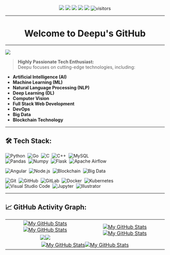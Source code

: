 <p align="center">
    <a href="https://github.com/deepu"><img src="https://img.shields.io/badge/status-updating-brightgreen.svg"></a>
    <a href="https://github.com/python/cpython"><img src="https://img.shields.io/badge/Python-3.11-FF1493.svg"></a>
    <a href="https://github.com/deepu/graphs/contributors"><img src="https://img.shields.io/github/contributors/deepu/deepu?color=blue"></a>
    <a href="https://github.com/deepu"><img src="https://img.shields.io/github/stars/deepu"></a>
    <a href="https://github.com/deepu/deepu/network/members"><img src="https://img.shields.io/github/forks/deepu/deepu.svg?color=blue&logo=github"></a>
    <img src="https://visitor-badge.laobi.icu/badge?page_id=deepu.deepu" alt="visitors"/>
</p>

---

<h1 align="center">Welcome to Deepu's GitHub</h1>

---

[![](https://media1.giphy.com/media/v1.Y2lkPTc5MGI3NjExaG5iMDJua2NuYmR5dXZ2cnZ0bHY4dWpkM2ZnNmY2dmx6amVteGJiayZlcD12MV9pbnRlcm5hbF9naWZfYnlfaWQmY3Q9Zw/P1AZhK9oGcG4o8TSU6/giphy.gif)](#)

> **Highly Passionate Tech Enthusiast:**  
Deepu focuses on cutting-edge technologies, including:  
- **Artificial Intelligence (AI)**  
- **Machine Learning (ML)**  
- **Natural Language Processing (NLP)**  
- **Deep Learning (DL)**  
- **Computer Vision**  
- **Full Stack Web Development**  
- **DevOps**  
- **Big Data**  
- **Blockchain Technology**  

---

## 🛠️ Tech Stack:

![Python](https://img.shields.io/badge/-Python-555?style=flat&logo=python)&nbsp;
![Go](https://img.shields.io/badge/-Go-555?style=flat&logo=go)&nbsp;
![C](https://img.shields.io/badge/-C-555?style=flat&logo=C&logoColor=A8B9CC)&nbsp;
![C++](https://img.shields.io/badge/-C++-555?style=flat&logo=C%2B%2B&logoColor=fff)&nbsp;
![MySQL](https://img.shields.io/badge/-MySQL-555?style=flat&logo=mysql&logoColor=fff)&nbsp;  
![Pandas](https://img.shields.io/badge/-Pandas-555?style=flat&logo=pandas)&nbsp;
![Numpy](https://img.shields.io/badge/-Numpy-555?style=flat&logo=numpy)&nbsp;
![Flask](https://img.shields.io/badge/-Flask-555?style=flat&logo=flask)&nbsp;
![Apache Airflow](https://img.shields.io/badge/-Apache_Airflow-555?style=flat&logo=Apache-Airflow)  

![Angular](https://img.shields.io/badge/-Angular-555?style=flat&logo=angular)&nbsp;
![Node.js](https://img.shields.io/badge/-Node.js-555?style=flat&logo=node.js)&nbsp;
![Blockchain](https://img.shields.io/badge/-Blockchain-555?style=flat&logo=blockchain)&nbsp;
![Big Data](https://img.shields.io/badge/-Big%20Data-555?style=flat&logo=bigdata)&nbsp;  

![Git](https://img.shields.io/badge/-Git-555?style=flat&logo=git)&nbsp;
![GitHub](https://img.shields.io/badge/-GitHub-555?style=flat&logo=github)&nbsp;
![GitLab](https://img.shields.io/badge/-GitLab-555?style=flat&logo=gitlab)&nbsp;
![Docker](https://img.shields.io/badge/-Docker-555?style=flat&logo=Docker)&nbsp;
![Kubernetes](https://img.shields.io/badge/-Kubernetes-555?style=flat&logo=kubernetes)&nbsp;  
![Visual Studio Code](https://img.shields.io/badge/-Visual%20Studio%20Code-555?style=flat&logo=visual-studio-code&logoColor=007ACC)&nbsp;
![Jupyter](https://img.shields.io/badge/-Jupyter-555?style=flat&logo=jupyter)&nbsp;
![Illustrator](https://img.shields.io/badge/-Illustrator-555?style=flat&logo=adobe-illustrator)&nbsp;

---

## 📈 GitHub Activity Graph:

<table>
    <tr>
        <td align="center"><a href="https://github.com/deepu#gh-light-mode-only"><img src="https://github-readme-stats.vercel.app/api?username=deepu&show_icons=true&theme=default&include_all_commits=true#gh-light-mode-only" alt="My GitHub Stats"/></a><a href="https://github.com/deepu#gh-dark-mode-only"><img src="https://github-readme-stats.vercel.app/api?username=deepu&show_icons=true&theme=tokyonight&include_all_commits=true#gh-dark-mode-only" alt="My GitHub Stats"/></a></td>
        <td rowspan="2" align="center"><a href="https://github.com/deepu#gh-light-mode-only"><img src="https://github-readme-stats.vercel.app/api/top-langs/?username=deepu&theme=default&langs_count=8#gh-light-mode-only" alt="My GitHub Stats"/></a><a href="https://github.com/deepu#gh-dark-mode-only"><img src="https://github-readme-stats.vercel.app/api/top-langs/?username=deepu&theme=tokyonight&langs_count=8#gh-dark-mode-only" alt="My GitHub Stats"/></a></td>
    </tr>
    <tr>
        <td align="center"><a href="https://github.com/deepu#gh-light-mode-only"><img src="https://github-readme-streak-stats.herokuapp.com/?user=deepu&theme=default"/></a><a href="https://github.com/deepu#gh-dark-mode-only"><img src="https://github-readme-streak-stats.herokuapp.com/?user=deepu&theme=tokyonight"/></a></td>
    </tr>
    <tr>
        <td colspan="2" align="center"><a href="https://github.com/deepu#gh-light-mode-only"><img src="https://raw.githubusercontent.com/deepu/deepu/output/github-contribution-grid-snake-default.svg#gh-light-mode-only" alt="My GitHub Stats"/></a><a href="https://github.com/deepu#gh-dark-mode-only"><img src="https://raw.githubusercontent.com/deepu/deepu/output/github-contribution-grid-snake-dark.svg#gh-dark-mode-only" alt="My GitHub Stats"/></a></td>
    </tr>
</table>


